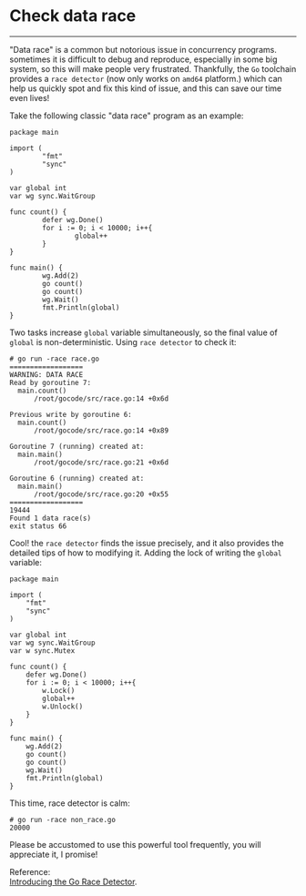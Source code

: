 # Check data race
----
"Data race" is a common but notorious issue in concurrency programs. sometimes it is difficult to debug and reproduce, especially in some big system, so this will make people very frustrated. Thankfully, the `Go` toolchain provides a `race detector` (now only works on `amd64` platform.) which can help us quickly spot and fix this kind of issue, and this can save our time even lives!  

Take the following classic "data race" program as an example:  

	package main
	
	import (
	        "fmt"
	        "sync"
	)
	
	var global int
	var wg sync.WaitGroup
	
	func count() {
	        defer wg.Done()
	        for i := 0; i < 10000; i++{
	                global++
	        }
	}
	
	func main() {
	        wg.Add(2)
	        go count()
	        go count()
	        wg.Wait()
	        fmt.Println(global)
	}
	
Two tasks increase `global` variable simultaneously, so the final value of `global` is non-deterministic. Using `race detector` to check it:  

	# go run -race race.go
	==================
	WARNING: DATA RACE
	Read by goroutine 7:
	  main.count()
	      /root/gocode/src/race.go:14 +0x6d
	
	Previous write by goroutine 6:
	  main.count()
	      /root/gocode/src/race.go:14 +0x89
	
	Goroutine 7 (running) created at:
	  main.main()
	      /root/gocode/src/race.go:21 +0x6d
	
	Goroutine 6 (running) created at:
	  main.main()
	      /root/gocode/src/race.go:20 +0x55
	==================
	19444
	Found 1 data race(s)
	exit status 66
Cool! the `race detector` finds the issue precisely, and it also provides the detailed tips of how to modifying it. Adding the lock of writing the `global` variable:  

	package main
	
	import (
		"fmt"
		"sync"
	)
	
	var global int
	var wg sync.WaitGroup
	var w sync.Mutex
	
	func count() {
		defer wg.Done()
		for i := 0; i < 10000; i++{
			w.Lock()
			global++
			w.Unlock()
		}
	}
	
	func main() {
		wg.Add(2)
		go count()
		go count()
		wg.Wait()
		fmt.Println(global)
	}  

 This time, race detector is calm:  

	# go run -race non_race.go
	20000

Please be accustomed to use this powerful tool frequently, you will appreciate it, I promise!

Reference:  
[Introducing the Go Race Detector](https://blog.golang.org/race-detector).